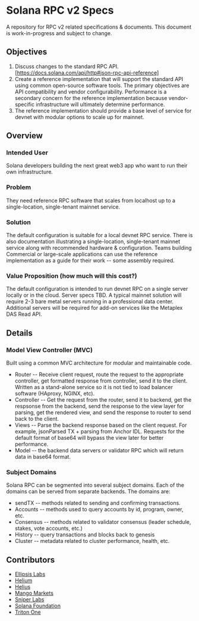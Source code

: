 # Solana RPC v2 Specs
A repository for RPC v2 related specifications & documents. This document is work-in-progress and subject to change.

## Objectives
1. Discuss changes to the standard RPC API. [https://docs.solana.com/api/http#json-rpc-api-reference]
2. Create a reference implementation that will support the standard API using common open-source software tools. The primary objectives are API compatibility and vendor configurability. Performance is a secondary concern for the reference implementation because vendor-specific infrastructure will ultimately determine performance.
3. The reference implementation should provide a base level of service for devnet with modular options to scale up for mainnet.

## Overview
### Intended User
Solana developers building the next great web3 app who want to run their own infrastructure.

### Problem
They need reference RPC software that scales from localhost up to a single-location, single-tenant mainnet service.

### Solution
The default configuration is suitable for a local devnet RPC service. There is also documentation illustrating a single-location, single-tenant mainnet service along with recommended hardware & configuration. Teams building Commercial or large-scale applications can use the reference implementation as a guide for their work -- some assembly required.

### Value Proposition (how much will this cost?)
The default configuration is intended to run devnet RPC on a single server locally or in the cloud. Server specs TBD. A typical mainnet solution will require 2-3 bare metal servers running in a professional data center. Additional servers will be required for add-on services like the Metaplex DAS Read API.

## Details
### Model View Controller (MVC)
Built using a common MVC architecture for modular and maintainable code.
- Router -- Receive client request, route the request to the appropriate controller, get formatted response from controller, send it to the client. Written as a stand-alone service so it is not tied to load balancer software (HAproxy, NGINX, etc).
- Controller -- Get the request from the router, send it to backend, get the respsonse from the backend, send the response to the view layer for parsing, get the rendered view, and send the response to router to send back to the client.
- Views -- Parse the backend response based on the client request. For example, jsonParsed TX + parsing from Anchor IDL. Requests for the default format of base64 will bypass the view later for better performance.
- Model -- the backend data servers or validator RPC which will return data in base64 format.

### Subject Domains
Solana RPC can be segmented into several subject domains. Each of the domains can be served from separate backends. The domains are:
- sendTX -- methods related to sending and confirming transactions.
- Accounts -- methods used to query accounts by id, program, owner, etc.
- Consensus -- methods related to validator consensus (leader schedule, stakes, vote accounts, etc.)
- History -- query transactions and blocks back to genesis
- Cluster -- metadata related to cluster performance, health, etc.

## Contributors
- [Ellipsis Labs](https://ellipsislabs.xyz/)
- [Helium](https://www.helium.com/)
- [Helius](https://helius.xyz)
- [Mango Markets](https://mango.markets)
- [Sniper Labs](https://www.sniper.xyz/)
- [Solana Foundation](https://solana.org)
- [Triton One](https://www.triton.one)
